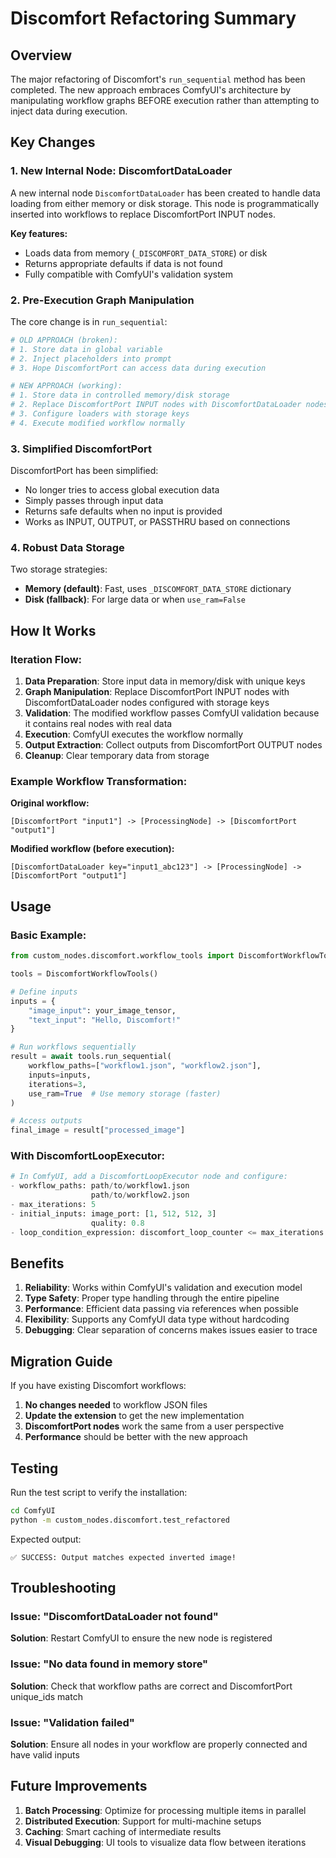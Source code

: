 # Discomfort Refactoring Summary

## Overview

The major refactoring of Discomfort's `run_sequential` method has been completed. The new approach embraces ComfyUI's architecture by manipulating workflow graphs BEFORE execution rather than attempting to inject data during execution.

## Key Changes

### 1. **New Internal Node: DiscomfortDataLoader**

A new internal node `DiscomfortDataLoader` has been created to handle data loading from either memory or disk storage. This node is programmatically inserted into workflows to replace DiscomfortPort INPUT nodes.

**Key features:**
- Loads data from memory (`_DISCOMFORT_DATA_STORE`) or disk
- Returns appropriate defaults if data is not found
- Fully compatible with ComfyUI's validation system

### 2. **Pre-Execution Graph Manipulation**

The core change is in `run_sequential`:

```python
# OLD APPROACH (broken):
# 1. Store data in global variable
# 2. Inject placeholders into prompt
# 3. Hope DiscomfortPort can access data during execution

# NEW APPROACH (working):
# 1. Store data in controlled memory/disk storage
# 2. Replace DiscomfortPort INPUT nodes with DiscomfortDataLoader nodes
# 3. Configure loaders with storage keys
# 4. Execute modified workflow normally
```

### 3. **Simplified DiscomfortPort**

DiscomfortPort has been simplified:
- No longer tries to access global execution data
- Simply passes through input data
- Returns safe defaults when no input is provided
- Works as INPUT, OUTPUT, or PASSTHRU based on connections

### 4. **Robust Data Storage**

Two storage strategies:
- **Memory (default)**: Fast, uses `_DISCOMFORT_DATA_STORE` dictionary
- **Disk (fallback)**: For large data or when `use_ram=False`

## How It Works

### Iteration Flow:

1. **Data Preparation**: Store input data in memory/disk with unique keys
2. **Graph Manipulation**: Replace DiscomfortPort INPUT nodes with DiscomfortDataLoader nodes configured with storage keys
3. **Validation**: The modified workflow passes ComfyUI validation because it contains real nodes with real data
4. **Execution**: ComfyUI executes the workflow normally
5. **Output Extraction**: Collect outputs from DiscomfortPort OUTPUT nodes
6. **Cleanup**: Clear temporary data from storage

### Example Workflow Transformation:

**Original workflow:**
```
[DiscomfortPort "input1"] -> [ProcessingNode] -> [DiscomfortPort "output1"]
```

**Modified workflow (before execution):**
```
[DiscomfortDataLoader key="input1_abc123"] -> [ProcessingNode] -> [DiscomfortPort "output1"]
```

## Usage

### Basic Example:

```python
from custom_nodes.discomfort.workflow_tools import DiscomfortWorkflowTools

tools = DiscomfortWorkflowTools()

# Define inputs
inputs = {
    "image_input": your_image_tensor,
    "text_input": "Hello, Discomfort!"
}

# Run workflows sequentially
result = await tools.run_sequential(
    workflow_paths=["workflow1.json", "workflow2.json"],
    inputs=inputs,
    iterations=3,
    use_ram=True  # Use memory storage (faster)
)

# Access outputs
final_image = result["processed_image"]
```

### With DiscomfortLoopExecutor:

```python
# In ComfyUI, add a DiscomfortLoopExecutor node and configure:
- workflow_paths: path/to/workflow1.json
                  path/to/workflow2.json
- max_iterations: 5
- initial_inputs: image_port: [1, 512, 512, 3]
                  quality: 0.8
- loop_condition_expression: discomfort_loop_counter <= max_iterations
```

## Benefits

1. **Reliability**: Works within ComfyUI's validation and execution model
2. **Type Safety**: Proper type handling through the entire pipeline
3. **Performance**: Efficient data passing via references when possible
4. **Flexibility**: Supports any ComfyUI data type without hardcoding
5. **Debugging**: Clear separation of concerns makes issues easier to trace

## Migration Guide

If you have existing Discomfort workflows:

1. **No changes needed** to workflow JSON files
2. **Update the extension** to get the new implementation
3. **DiscomfortPort nodes** work the same from a user perspective
4. **Performance** should be better with the new approach

## Testing

Run the test script to verify the installation:

```bash
cd ComfyUI
python -m custom_nodes.discomfort.test_refactored
```

Expected output:
```
✅ SUCCESS: Output matches expected inverted image!
```

## Troubleshooting

### Issue: "DiscomfortDataLoader not found"
**Solution**: Restart ComfyUI to ensure the new node is registered

### Issue: "No data found in memory store"
**Solution**: Check that workflow paths are correct and DiscomfortPort unique_ids match

### Issue: "Validation failed"
**Solution**: Ensure all nodes in your workflow are properly connected and have valid inputs

## Future Improvements

1. **Batch Processing**: Optimize for processing multiple items in parallel
2. **Distributed Execution**: Support for multi-machine setups
3. **Caching**: Smart caching of intermediate results
4. **Visual Debugging**: UI tools to visualize data flow between iterations